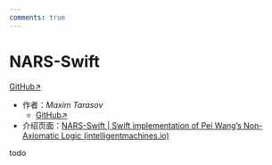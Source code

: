 ```yaml
---
comments: true
---
```

# NARS-Swift

[GitHub↗](https://github.com/maxeeem/NARS-Swift)

- 作者：*Maxim Tarasov*
  - [GitHub↗](https://github.com/maxeeem)
- 介绍页面：[NARS-Swift | Swift implementation of Pei Wang’s Non-Axiomatic Logic (intelligentmachines.io)](https://www.intelligentmachines.io/)

todo
